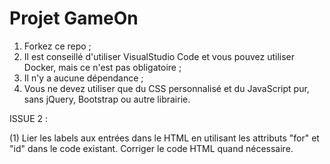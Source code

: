 # Projet GameOn
1. Forkez ce repo ;
2. Il est conseillé d'utiliser VisualStudio Code et vous pouvez utiliser Docker, mais ce n'est pas obligatoire ;
3. Il n'y a aucune dépendance ;
4. Vous ne devez utiliser que du CSS personnalisé et du JavaScript pur, sans jQuery, Bootstrap ou autre librairie.


ISSUE 2 :

(1) Lier les labels aux entrées dans le HTML en utilisant les attributs "for" et "id" dans le code existant. Corriger le code HTML quand nécessaire.
